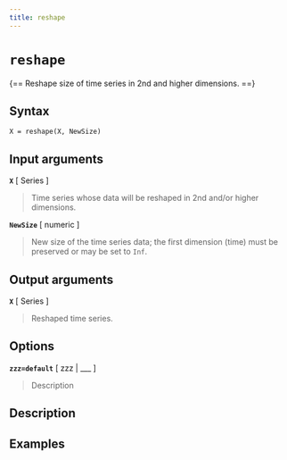```yaml
---
title: reshape
---
```


# `reshape`

{== Reshape size of time series in 2nd and higher dimensions. ==}


## Syntax 

    X = reshape(X, NewSize)


## Input arguments 

__`X`__ [ Series ] 
> 
> Time series  whose data will be reshaped in
> 2nd and/or higher dimensions.
> 

__`NewSize`__ [ numeric ] 
>
>New size of the time series data; the first
>dimension (time) must be preserved or may be set to `Inf`.
>

## Output arguments 

__`X`__ [ Series ] 
> 
> Reshaped time series.
> 


## Options 

__`zzz=default`__ [ zzz | ___ ]
> 
> Description
> 


## Description 



## Examples

```matlab
```

